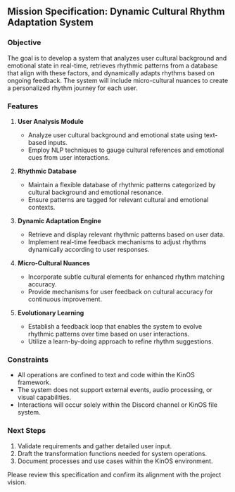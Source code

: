 ## Mission Specification: Dynamic Cultural Rhythm Adaptation System

### Objective
The goal is to develop a system that analyzes user cultural background and emotional state in real-time, retrieves rhythmic patterns from a database that align with these factors, and dynamically adapts rhythms based on ongoing feedback. The system will include micro-cultural nuances to create a personalized rhythm journey for each user.

### Features

1. **User Analysis Module**
   - Analyze user cultural background and emotional state using text-based inputs.
   - Employ NLP techniques to gauge cultural references and emotional cues from user interactions.

2. **Rhythmic Database**
   - Maintain a flexible database of rhythmic patterns categorized by cultural background and emotional resonance.
   - Ensure patterns are tagged for relevant cultural and emotional contexts.

3. **Dynamic Adaptation Engine**
   - Retrieve and display relevant rhythmic patterns based on user data.
   - Implement real-time feedback mechanisms to adjust rhythms dynamically according to user responses.

4. **Micro-Cultural Nuances**
   - Incorporate subtle cultural elements for enhanced rhythm matching accuracy.
   - Provide mechanisms for user feedback on cultural accuracy for continuous improvement.

5. **Evolutionary Learning**
   - Establish a feedback loop that enables the system to evolve rhythmic patterns over time based on user interactions.
   - Utilize a learn-by-doing approach to refine rhythm suggestions.

### Constraints
- All operations are confined to text and code within the KinOS framework.
- The system does not support external events, audio processing, or visual capabilities.
- Interactions will occur solely within the Discord channel or KinOS file system.

### Next Steps
1. Validate requirements and gather detailed user input.
2. Draft the transformation functions needed for system operations.
3. Document processes and use cases within the KinOS environment.

Please review this specification and confirm its alignment with the project vision.